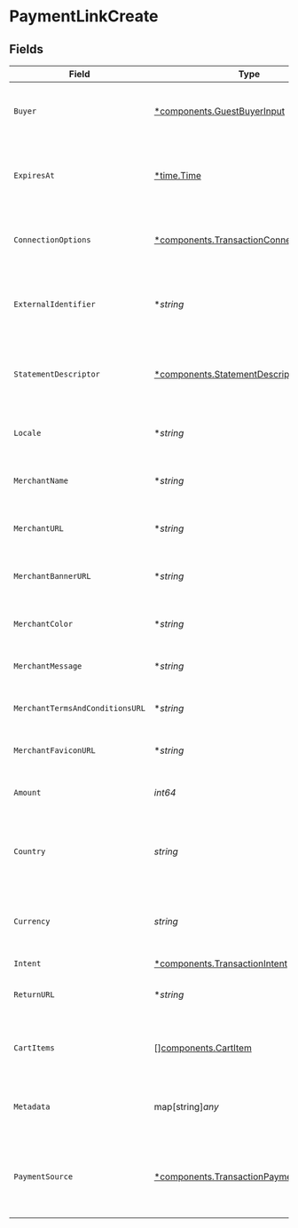 # PaymentLinkCreate


## Fields

| Field                                                                                               | Type                                                                                                | Required                                                                                            | Description                                                                                         | Example                                                                                             |
| --------------------------------------------------------------------------------------------------- | --------------------------------------------------------------------------------------------------- | --------------------------------------------------------------------------------------------------- | --------------------------------------------------------------------------------------------------- | --------------------------------------------------------------------------------------------------- |
| `Buyer`                                                                                             | [*components.GuestBuyerInput](../../models/components/guestbuyerinput.md)                           | :heavy_minus_sign:                                                                                  | The guest buyer for the payment link.                                                               |                                                                                                     |
| `ExpiresAt`                                                                                         | [*time.Time](https://pkg.go.dev/time#Time)                                                          | :heavy_minus_sign:                                                                                  | The expiration date and time for the payment link.                                                  | 2024-06-01T00:00:00.000Z                                                                            |
| `ConnectionOptions`                                                                                 | [*components.TransactionConnectionOptions](../../models/components/transactionconnectionoptions.md) | :heavy_minus_sign:                                                                                  | Connection options for the payment link.                                                            |                                                                                                     |
| `ExternalIdentifier`                                                                                | **string*                                                                                           | :heavy_minus_sign:                                                                                  | The merchant reference for the payment link.                                                        | external-12345                                                                                      |
| `StatementDescriptor`                                                                               | [*components.StatementDescriptor](../../models/components/statementdescriptor.md)                   | :heavy_minus_sign:                                                                                  | The statement descriptor for the payment link.                                                      |                                                                                                     |
| `Locale`                                                                                            | **string*                                                                                           | :heavy_minus_sign:                                                                                  | The locale for the payment link.                                                                    | en                                                                                                  |
| `MerchantName`                                                                                      | **string*                                                                                           | :heavy_minus_sign:                                                                                  | The merchant's display name.                                                                        | ACME Inc.                                                                                           |
| `MerchantURL`                                                                                       | **string*                                                                                           | :heavy_minus_sign:                                                                                  | The merchant's website URL.                                                                         | https://merchant.example.com                                                                        |
| `MerchantBannerURL`                                                                                 | **string*                                                                                           | :heavy_minus_sign:                                                                                  | The merchant's banner image URL.                                                                    | https://merchant.example.com/banner.png                                                             |
| `MerchantColor`                                                                                     | **string*                                                                                           | :heavy_minus_sign:                                                                                  | The merchant's brand color.                                                                         | #FF5733                                                                                             |
| `MerchantMessage`                                                                                   | **string*                                                                                           | :heavy_minus_sign:                                                                                  | A message from the merchant.                                                                        | Thank you for your purchase!                                                                        |
| `MerchantTermsAndConditionsURL`                                                                     | **string*                                                                                           | :heavy_minus_sign:                                                                                  | URL to the merchant's terms and conditions.                                                         | https://merchant.example.com/terms                                                                  |
| `MerchantFaviconURL`                                                                                | **string*                                                                                           | :heavy_minus_sign:                                                                                  | URL to the merchant's favicon.                                                                      | https://merchant.example.com/favicon.ico                                                            |
| `Amount`                                                                                            | *int64*                                                                                             | :heavy_check_mark:                                                                                  | The amount for the payment link.                                                                    | 1299                                                                                                |
| `Country`                                                                                           | *string*                                                                                            | :heavy_check_mark:                                                                                  | The country code for the payment link.                                                              | DE                                                                                                  |
| `Currency`                                                                                          | *string*                                                                                            | :heavy_check_mark:                                                                                  | The currency code for the payment link.                                                             | EUR                                                                                                 |
| `Intent`                                                                                            | [*components.TransactionIntent](../../models/components/transactionintent.md)                       | :heavy_minus_sign:                                                                                  | N/A                                                                                                 |                                                                                                     |
| `ReturnURL`                                                                                         | **string*                                                                                           | :heavy_minus_sign:                                                                                  | The return URL after payment completion.                                                            | https://merchant.example.com/return                                                                 |
| `CartItems`                                                                                         | [][components.CartItem](../../models/components/cartitem.md)                                        | :heavy_minus_sign:                                                                                  | The cart items for the payment link.                                                                |                                                                                                     |
| `Metadata`                                                                                          | map[string]*any*                                                                                    | :heavy_minus_sign:                                                                                  | Arbitrary metadata for the payment link.                                                            | {<br/>"order_id": "ORD-12345"<br/>}                                                                 |
| `PaymentSource`                                                                                     | [*components.TransactionPaymentSource](../../models/components/transactionpaymentsource.md)         | :heavy_minus_sign:                                                                                  | The way payment method information made it to this transaction.                                     |                                                                                                     |